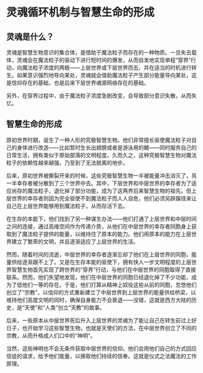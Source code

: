 # 灵魂循环机制与智慧生命的形成

## 灵魂是什么？

灵魂是智慧生物意识的集合体，是借助于魔法粒子而存在的一种物质。一旦失去载体，灵魂会在魔法粒子的驱动下进行短时间的爆发，从而自发地实现单程“穿界”行动，向魔法粒子浓度的两极——上层世界或下层世界而去，并在适当的时机进行转生。如果意识强烈地导向某处，灵魂就会借助魔法粒子产生部分能量导向某处，这是信仰存在的基础，也是后来下层世界魂源网络存在的基础。

另外，在穿界过程中，由于魔法粒子浓度急剧改变，会导致部分意识失散，从而失忆。

## 智慧生命的形成

原初世界时期，诞生了一种人形的究极智慧生物。他们非常擅长驱使魔法粒子对自己的身体进行改造——比如暂时生长出翅膀或者是游泳用的鳍——同时服务自己的日常生活，拥有类似于原始部落的文明程度。久而久之，这种究极智慧生物对魔法粒子的依赖性越来越强，乃至到了无法脱离的地步。

后来，原初世界被撕裂开来的时候，这些究极智慧生物一半被能量冲击消灭了，另一半幸存者被分散到了三个世界中去。其中，下层世界和中层世界的幸存者为了适应尚存的魔法粒子，退化掉了部分功能，成为了这两界后来智慧生物的祖先。但上层世界的幸存者则因为完全驱使不到魔法粒子而人人自危，他们必须另辟蹊径来让自己在上层世界能够用到魔法粒子，从而存活下去。

在生存的本能下，他们找到了另一种谋生办法——他们打通了上层世界和中层时间之间的连接，通过高维空间作为传递介质，从他们在中层世界的幸存者同胞身上获取到了魔法粒子提供的能量，以维持住了原本的能力。他们用原本的能力在上层世界建立了繁荣的文明，并且逐渐适应了上层世界的生活。

然而，随着时间的流逝，中层世界的幸存者逐渐忘却了他们在上层世界的同胞，能量供给逐渐跟不上了。又是在生存本能的驱使下，拥有快人一步文明程度的上层世界智慧生物首先实现了跨世界的“穿界”行动，与他们在中层世界的同胞取得了直接联系。然而，他们失望地发现，他们在中层世界的同胞已经退化掉了不少功能，成为了低他们一等的存在。于是，他们打算从精神上奴役这些从前的同胞，忽悠他们创立了“宗教”，以信仰的方式重新建立了中层世界到上层世界的能量供给桥梁，以维持他们高度文明的同时，确保自身能力不会衰退——没错，这就是西方大陆的历史，是“天使”和“人类”创立“天教”的故事。

后来，一些原本从中层世界死后升入上层世界的灵魂为了能让自己在转生前过上好日子，也开始学习这些智慧生物，也就是天使们的方法，在中层世界创立了不同的宗教，从而升格成人们口中的“神明”。

当然，这些神明也不会无条件获取中层世界的信仰。他们会用他们自己的方式回应信徒的请求，给予他们能量，以换取他们持续的信奉。这就是仪式之法魔法的工作原理。
